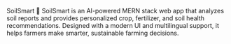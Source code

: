 SoilSmart 🌱
SoilSmart is an AI-powered MERN stack web app that analyzes soil reports and provides personalized crop, fertilizer, and soil health recommendations. Designed with a modern UI and multilingual support, it helps farmers make smarter, sustainable farming decisions.

